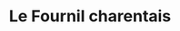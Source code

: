 ---
title: "Le Fournil charentais"
url: /ruelle-sur-touvre/le-fournil-charentais/
shop: Bäckerei
---